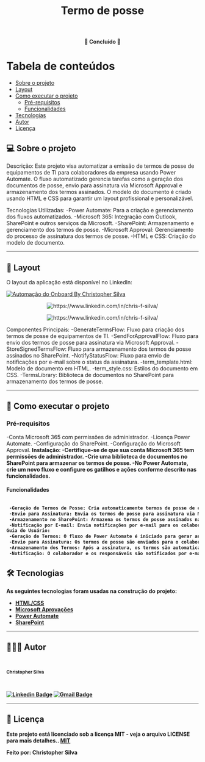 <h1 align="center">Termo de posse</h1>			
<br>
<h4 align="center"> 🚀 Concluído 🚀 </h4>
	

Tabela de conteúdos
=================
<!--ts-->
   * [Sobre o projeto](#-sobre-o-projeto)
   * [Layout](#-layout)
   * [Como executar o projeto](#-como-executar-o-projeto)
     * [Pré-requisitos](#pré-requisitos)
     * [Funcionalidades](#Funcionalidades)
   * [Tecnologias](#-tecnologias)
   * [Autor](#-autor)
   * [Licença](#-licença)
<!--te-->


## 💻 Sobre o projeto

Descrição:
Este projeto visa automatizar a emissão de termos de posse de equipamentos de TI para colaboradores da empresa usando Power Automate. O fluxo automatizado gerencia tarefas como a geração dos documentos de posse, envio para assinatura via Microsoft Approval e armazenamento dos termos assinados. O modelo do documento é criado usando HTML e CSS para garantir um layout profissional e personalizável.

Tecnologias Utilizadas:
 -Power Automate: Para a criação e gerenciamento dos fluxos automatizados.
 -Microsoft 365: Integração com Outlook, SharePoint e outros serviços da Microsoft.
 -SharePoint: Armazenamento e gerenciamento dos termos de posse.
 -Microsoft Approval: Gerenciamento do processo de assinatura dos termos de posse.
 -HTML e CSS: Criação do modelo de documento.
 
---

## 🎨 Layout

O layout da aplicação está disponível no LinkedIn:

<a href="#">
  <img alt="Automação do Onboard By Christopher Silva" src="https://img.shields.io/badge/Acessar%20Layout%20-aqui-%2304D361?style=flat-square">
</a>

<p align="center" style="display: flex; align-items: flex-start; justify-content: center;">
  <img alt="https://www.linkedin.com/in/chris-f-silva/" title="#moments-automacao" src="https://media.licdn.com/dms/image/D4D2DAQFhWADyr73FMA/profile-treasury-image-shrink_1920_1920/0/1704298991106?e=1706036400&v=beta&t=zrYm5i4Sa4wA7v-5fx5w2HYSv32kGRqRlR5zyR3Lc-w" />
</p>
<p align="center" style="display: flex; align-items: flex-start; justify-content: center;">
  <img alt="https://www.linkedin.com/in/chris-f-silva/" title="#moments-automacao" src="https://media.licdn.com/dms/image/D4D2DAQH4VuA7hxM1uw/profile-treasury-image-shrink_800_800/0/1704298974179?e=1706036400&v=beta&t=lgkdphgNnvWQiqKF-svpa_8oziyZEqA5-AEYfHvhqz8" />
</p>

Componentes Principais:
 -GenerateTermsFlow: Fluxo para criação dos termos de posse de equipamentos de TI.
 -SendForApprovalFlow: Fluxo para envio dos termos de posse para assinatura via Microsoft Approval.
 -StoreSignedTermsFlow: Fluxo para armazenamento dos termos de posse assinados no SharePoint.
 -NotifyStatusFlow: Fluxo para envio de notificações por e-mail sobre o status da assinatura.
 -term_template.html: Modelo de documento em HTML.
 -term_style.css: Estilos do documento em CSS.
 -TermsLibrary: Biblioteca de documentos no SharePoint para armazenamento dos termos de posse.

---

## 🚀 Como executar o projeto

### Pré-requisitos

 -Conta Microsoft 365 com permissões de administrador.
 -Licença Power Automate.
 -Configuração do SharePoint.
 -Configuração do Microsoft Approval.
<b>Instalação:<b>
 -Certifique-se de que sua conta Microsoft 365 tem permissões de administrador.
 -Crie uma biblioteca de documentos no SharePoint para armazenar os termos de posse.
 -No Power Automate, crie um novo fluxo e configure os gatilhos e ações conforme descrito nas funcionalidades.

#### Funcionalidades
```bash

 -Geração de Termos de Posse: Cria automaticamente termos de posse de equipamentos de TI para novos colaboradores usando um modelo de documento em HTML e CSS.
 -Envio para Assinatura: Envia os termos de posse para assinatura via Microsoft Approval.
 -Armazenamento no SharePoint: Armazena os termos de posse assinados na biblioteca de documentos do SharePoint.
 -Notificação por E-mail: Envia notificações por e-mail para os colaboradores sobre o status da assinatura.
Guia do Usuário:
 -Geração de Termos: O fluxo de Power Automate é iniciado para gerar automaticamente os termos de posse para novos colaboradores, utilizando o modelo HTML e CSS.
 -Envio para Assinatura: Os termos de posse são enviados para o colaborador via Microsoft Approval para assinatura.
 -Armazenamento dos Termos: Após a assinatura, os termos são automaticamente armazenados na biblioteca de documentos do SharePoint.
 -Notificação: O colaborador e os responsáveis são notificados por e-mail sobre o status da assinatura.

```



## 🛠 Tecnologias

As seguintes tecnologias foram usadas na construção do projeto:

-   **[HTML/CSS]([https://www.javascript.com/](https://developer.mozilla.org/pt-BR/docs/Web/HTML)/)** 
-   **[Microsoft Aprovações](https://support.microsoft.com/pt-br/office/o-que-s%C3%A3o-aprova%C3%A7%C3%B5es-a9a01c95-e0bf-4d20-9ada-f7be3fc283d3)** 
-   **[Power Automate](https://www.microsoft.com/pt-br/power-platform/products/power-automate)**
-   **[SharePoint](https://www.microsoft.com/pt-br/microsoft-365/sharepoint/collaboration)**
---

## 🦸🏻‍♂️ Autor

 <br>
  <sub><b><p>Christopher Silva</p></b></sub></a>
 <br />

[![Linkedin Badge](https://img.shields.io/badge/-Christopher%20Silva-blue?style=flat-square&logo=Linkedin&logoColor=white&link=https://www.linkedin.com/in/chris-f-silva//)](https://www.linkedin.com/in/chris-f-silva/) 
[![Gmail Badge](https://img.shields.io/badge/-chrisspfc.silva@gmail.com-c14438?style=flat-square&logo=Gmail&logoColor=white&link=mailto:daniel.rodrigues.soarees@gmail.com)](mailto:chrisspfc.silva@gmail.com)

---

## 📝 Licença

Este projeto está licenciado sob a licença MIT - veja o arquivo LICENSE para mais detalhes.. [MIT](./LICENSE)

Feito por: Christopher Silva
